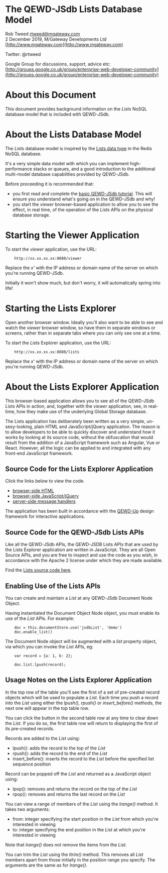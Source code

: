 # The QEWD-JSdb Lists Database Model
 
Rob Tweed <rtweed@mgateway.com>  
2 December 2019, M/Gateway Developments Ltd [http://www.mgateway.com](http://www.mgateway.com)  

Twitter: @rtweed

Google Group for discussions, support, advice etc: [http://groups.google.co.uk/group/enterprise-web-developer-community](http://groups.google.co.uk/group/enterprise-web-developer-community)

# About this Document

This document provides background information on the *Lists* NoSQL database model that
is included with QEWD-JSdb.

# About the Lists Database Model

The *Lists* database model is inspired by the [Lists data type](https://redis.io/topics/data-types)
 in the Redis NoSQL database.

It's a very simple data model with which you can implement high-performance stacks or queues,
and a good introduction to the additional multi-model database capabilities provided by QEWD-JSdb.

Before proceeding it is recommended that:

- you first read and complete the [basic QEWD-JSdb tutorial](./REPL.md).  This will ensure you 
understand what's going on in the QEWD-JSdb and why!
- you start the *viewer* browser-based application to allow you to see the effect, in real time,
of the operation of the *Lists* APIs on the physical database storage.


# Starting the Viewer Application

To start the *viewer* application, use the URL:

        http://xx.xx.xx.xx:8080/viewer

Replace the *x'* with the IP address or domain name of the server on which you're running QEWD-JSdb.

Initially it won't show much, but don't worry, it will automatically spring into life!


# Starting the Lists Explorer

Open another browser window.  Ideally you'll also want to be able to see and watch the *viewer*
browser window, so have them in separate windows or screens, rather than in separate tabs where you
can only see one at a time.

To start the *Lists* Explorer application, use the URL:

        http://xx.xx.xx.xx:8080/lists

Replace the *x'* with the IP address or domain name of the server on which you're running QEWD-JSdb.


# About the Lists Explorer Application

This browser-based application allows you to see all of the QEWD-JSdb *Lists* APIs in action, and,
together with the *viewer* application, see, in real-time, how they make use of the underlying Global Storage
database.

The Lists application has deliberately been written as a very simple, un-sexy-looking, plain HTML
and JavaScript/jQuery application.  The reason is to allow developers to be able to quickly discover
and understand how it works by looking at its source code, without the obfuscation that would result
from the addition of a JavaScript framework such as Angular, Vue or React.  However, all the logic
can be applied to and integrated with any front-end JavaScript framework.

## Source Code for the Lists Explorer Application

Click the links below to view the code.

- [browser-side HTML](https://github.com/robtweed/qewd-jsdb/blob/master/www/lists/index.html)
- [browser-side JavaScript/jQuery](https://github.com/robtweed/qewd-jsdb/blob/master/www/lists/js/app.js)
- [server-side message handlers](https://github.com/robtweed/qewd-jsdb/tree/master/qewd-apps/jsdb-lists)

The application has been built in accordance with the [QEWD-Up](https://github.com/robtweed/qewd/blob/master/up/docs/InteractiveApps.md)
 design framework for interactive applications.

## Source Code for the QEWD-JSdb Lists APIs

Like all the QEWD-JSdb APIs, the QEWD-JSDB Lists APIs that are used by the Lists Explorer application
 are written in JavaScript.  They are all Open Source APIs, and
you are free to inspect and use the code as you wish, in accordance with the Apache 2 license under
which they are made available.

Find the [Lists source code here](https://github.com/robtweed/ewd-document-store/tree/master/lib/proto/list).


## Enabling Use of the Lists APIs

You can create and maintain a *List* at any QEWD-JSdb Document Node Object.

Having instantiated the Document Object Node object, you must enable its use of the *List* APIs.
For example:

        doc = this.documentStore.use('jsdbList', 'demo')
        doc.enable_list()

The Document Node object will be augmented with a *list* property object, via which you can invoke
the *List* APIs, eg:

        var record = {a: 1, b: 2};

        doc.list.lpush(record);


## Usage Notes on the Lists Explorer Application

In the top row of the table you'll see the first of a set of pre-created record objects which will
be used to populate a *List*.  Each time you push a record into the *List* using either the
*lpush()*, *rpush()* or *insert_before()* methods, the next one will appear in the top table row.

You can click the button in the second table row at any time to clear down the *List*.  If you do so, 
the first table row will return to displaying the first of its pre-created records.

Records are added to the *List* using:

- lpush(): adds the record to the top of the *List*
- rpush(): adds the record to the end of the *List*
- insert_before(): inserts the record to the *List* before the specified list sequence position

Record can be popped off the *List* and returned as a JavaScript object using:

- lpop(): removes and returns the record on the top of the *List*
- rpop(): removes and returns the last record on the *List*

You can view a range of members of the *List* using the *lrange()* method.  It takes two arguments:

- from: integer specifying the start position in the *List* from which you're interested in viewing
- to: integer specifying the end position in the *List* at which you're interested in viewing

Note that *lrange()* does not remove the items from the *List*.

You can trim the *List* using the *ltrim()* method.  This removes all *List* members apart from those
initially in the position range you specify.  The arguments are the same as for *lrange()*.





